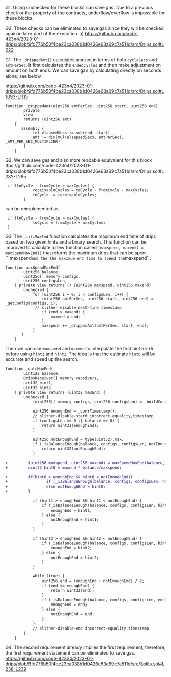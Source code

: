 G1. Using unchecked for these blocks can save gas. Due to a previous check or the property of the contracts, underflow/overflow is impossible for these blocks.

G2. These checks can be eliminated to save gas since they will be checked again in later part of the execution. 
a) https://github.com/code-423n4/2023-01-drips/blob/9fd776b50f4be23ca038b1d0426e63a69c7a511d/src/Drips.sol#L622


G1. The ``_drippedAmt()`` calculates amount in terms of both ``cycleSecs`` and ``amtPerSec``. It first calculates the ``endedCycles`` and then make adjustment on amount on both ends.  We can save gas by calculating directly on seconds alone; see below.

https://github.com/code-423n4/2023-01-drips/blob/9fd776b50f4be23ca038b1d0426e63a69c7a511d/src/Drips.sol#L1093-L1115

```
function _drippedAmt(uint256 amtPerSec, uint256 start, uint256 end)
        private
        view
        returns (uint256 amt)
    {
       assembly {
            let elapsedSecs := sub(end, start)
            amt := div(mul(elsapsedSecs, amtPerSec), _AMT_PER_SEC_MULTIPLIER)
        }
    }
```

G2. We can save gas and also more readable equivalent for this block
ttps://github.com/code-423n4/2023-01-drips/blob/9fd776b50f4be23ca038b1d0426e63a69c7a511d/src/Drips.sol#L282-L285
```
 if (toCycle - fromCycle > maxCycles) {
            receivableCycles = toCycle - fromCycle - maxCycles;
            toCycle -= receivableCycles;
        }
```
can be reimplemented as
```
 if (toCycle - fromCycle > maxCycles) {
            toCycle = fromCycle + maxCycles;
 }
```

G3. The ``_calcMaxEnd`` function calculates the maximum end time of drips based on two given hints and a binary search. This function can be improved to calculate a new function called ``(maxspend, maxend) = maxSpendMaxEnd()`` that returns the maximum drips that can be spent ```maxspend`` and the the maximum end time to spend the ``maxspend``. 
```script
function maxSpendMaxEnd(
        uint256 balance,
        uint256[] memory configs,
        uint256 configsLen,
    ) private view returns () {uint256 maxspend, uint256 maxend)
        unchecked {
            for (uint256 i = 0; i < configsLen; i++) {
                (uint256 amtPerSec, uint256 start, uint256 end) = _getConfig(configs, i);
             // slither-disable-next-line timestamp
                if (end > maxend) {
                    maxend = end;
                }
                maxspent += _drippedAmt(amtPerSec, start, end);
            }
       }
    }
```
Then we can use ``maxspend`` and ``maxend`` to interpolate the first hint ``hint0`` before using ``hint1`` and ``hint2``. The idea is that the estimate ``hint0`` will be accurate and speed up the search.
```diff
function _calcMaxEnd(
        uint128 balance,
        DripsReceiver[] memory receivers,
        uint32 hint1,
        uint32 hint2
    ) private view returns (uint32 maxEnd) {
        unchecked {
            (uint256[] memory configs, uint256 configsLen) = _buildConfigs(receivers);

            uint256 enoughEnd = _currTimestamp();
            // slither-disable-start incorrect-equality,timestamp
            if (configsLen == 0 || balance == 0) {
                return uint32(enoughEnd);
            }

            uint256 notEnoughEnd = type(uint32).max;
            if (_isBalanceEnough(balance, configs, configsLen, notEnoughEnd)) {
                return uint32(notEnoughEnd);
            }

+         (uint256 maxspend, uint256 maxend) = maxSpendMaxEnd(balance, configs, configslen);
+         uint32 hint0 = maxend * balance/maxspend; 
           
+         if(hint0 > enoughEnd && hint0 < notEnoughEnd){
+                 if (_isBalanceEnough(balance, configs, configsLen, hint1)) enoughEnd = hint0;
+                 else notEnoughEnd = hint0;   
+         }
         
            if (hint1 > enoughEnd && hint1 < notEnoughEnd) {
                if (_isBalanceEnough(balance, configs, configsLen, hint1)) {
                    enoughEnd = hint1;
                } else {
                    notEnoughEnd = hint1;
                }
            }

            if (hint2 > enoughEnd && hint2 < notEnoughEnd) {
                if (_isBalanceEnough(balance, configs, configsLen, hint2)) {
                    enoughEnd = hint2;
                } else {
                    notEnoughEnd = hint2;
                }
            }

            while (true) {
                uint256 end = (enoughEnd + notEnoughEnd) / 2;
                if (end == enoughEnd) {
                    return uint32(end);
                }
                if (_isBalanceEnough(balance, configs, configsLen, end)) {
                    enoughEnd = end;
                } else {
                    notEnoughEnd = end;
                }
            }
            // slither-disable-end incorrect-equality,timestamp
        }
    }

```

G4. The second requirement already implies the first requirement, therefore, the first requirement statement can be eliminated to save gas.
https://github.com/code-423n4/2023-01-drips/blob/9fd776b50f4be23ca038b1d0426e63a69c7a511d/src/Splits.sol#L238-L239
